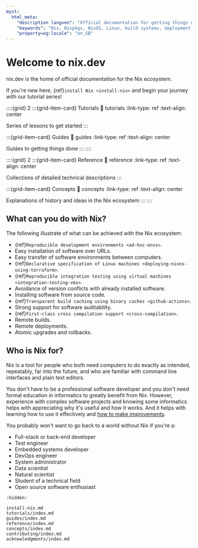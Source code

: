```yaml
---
myst:
  html_meta:
    "description lang=en": "Official documentation for getting things done with Nix."
    "keywords": "Nix, Nixpkgs, NixOS, Linux, build systems, deployment, packaging, declarative, reproducible, immutable, software, developer"
    "property=og:locale": "en_GB"
---
```



# Welcome to nix.dev

nix.dev is the home of official documentation for the Nix ecosystem.

If you're new here, {ref}`install Nix <install-nix>` and begin your journey with our tutorial series!

::::{grid} 2
:::{grid-item-card} Tutorials
:link: tutorials
:link-type: ref
:text-align: center

Series of lessons to get started
:::

:::{grid-item-card} Guides
:link: guides
:link-type: ref
:text-align: center

Guides to getting things done
:::
::::

::::{grid} 2
:::{grid-item-card} Reference
:link: reference
:link-type: ref
:text-align: center

Collections of detailed technical descriptions
:::

:::{grid-item-card} Concepts
:link: concepts
:link-type: ref
:text-align: center

Explanations of history and ideas in the Nix ecosystem
:::
::::

## What can you do with Nix?

The following illustrate of what can be achieved with the Nix ecosystem:

- {ref}`Reproducible development environments <ad-hoc-envs>`.
- Easy installation of software over URLs.
- Easy transfer of software environments between computers.
- {ref}`Declarative specification of Linux machines <deploying-nixos-using-terraform>`.
- {ref}`Reproducible integration testing using virtual machines <integration-testing-vms>`.
- Avoidance of version conflicts with already installed software.
- Installing software from source code.
- {ref}`Transparent build caching using binary caches <github-actions>`.
- Strong support for software auditability.
- {ref}`First-class cross compilation support <cross-compilation>`.
- Remote builds.
- Remote deployments.
- Atomic upgrades and rollbacks.


## Who is Nix for?

Nix is a tool for people who both need computers to do exactly as intended, repeatably, far into the future, and who are familiar with command line interfaces and plain text editors.

You don't have to be a professional software developer and you don't need formal education in informatics to greatly benefit from Nix.
However, experience with complex software projects and knowing some informatics helps with appreciating why it's useful and how it works.
And it helps with learning how to use it effectively and [how to make improvements](how-to-contribute).

You probably won't want to go back to a world without Nix if you're a:

- Full-stack or back-end developer
- Test engineer
- Embedded systems developer
- DevOps engineer
- System administrator
- Data scientist
- Natural scientist
- Student of a technical field
- Open source software enthusiast


```{toctree}
:hidden:

install-nix.md
tutorials/index.md
guides/index.md
reference/index.md
concepts/index.md
contributing/index.md
acknowledgments/index.md
```
